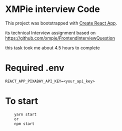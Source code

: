 # XMPie interview Code

This project was bootstrapped with [Create React App](https://github.com/facebook/create-react-app).

its technical Interview assignment based on https://github.com/xmpie/FrontendInterviewQuestion

this task took me about 4.5 hours to complete

# Required .env
```
REACT_APP_PIXABAY_API_KEY=<your_api_key>
```

# To start
```bash
    yarn start 
    or
    npm start
```